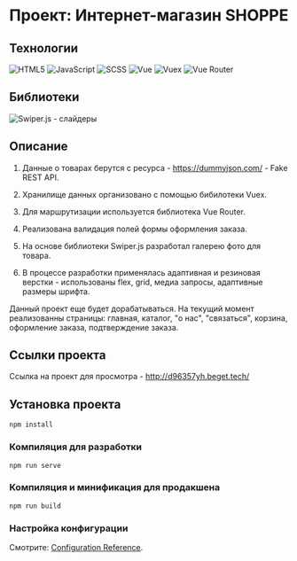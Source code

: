 # Проект: Интернет-магазин SHOPPE

## Технологии
![HTML5](https://img.shields.io/badge/HTML5-E34F26?style=for-the-badge&logo=html5&logoColor=white)
![JavaScript](https://img.shields.io/badge/JavaScript-F7DF1E?style=for-the-badge&logo=JavaScript&logoColor=white)
![SCSS](https://img.shields.io/badge/Sass-CC6699?style=for-the-badge&logo=sass&logoColor=white)
![Vue](https://img.shields.io/badge/Vue.js-35495E?style=for-the-badge&logo=vue.js&logoColor=4FC08D)
![Vuex](https://img.shields.io/badge/Vuex-35495E?style=for-the-badge&logo=vue.js&logoColor=4FC08D)
![Vue Router](https://img.shields.io/badge/Vue_Router-35495E?style=for-the-badge&logo=vue.js&logoColor=4FC08D)

## Библиотеки
![Swiper.js](https://img.shields.io/badge/Swiper.js-35495E?style=for-the-badge) - слайдеры

## Описание
1. Данные о товарах берутся c ресурса - https://dummyjson.com/ - Fake REST API.

2. Хранилище данных организовано с помощью бибилотеки Vuex.

3. Для маршрутизации используется библиотека Vue Router.

4. Реализована валидация полей формы оформления заказа.

5. На основе библиотеки Swiper.js разработал галерею фото для товара.

6. В процессе разработки применялась адаптивная и резиновая верстки - использованы flex, grid, медиа запросы, адаптивные размеры шрифта.

Данный проект еще будет дорабатываться. На текущий момент реализованны страницы: главная, каталог, "о нас", "связаться", корзина, оформление заказа, подтверждение заказа.

## Ссылки проекта
Ссылка на проект для просмотра - http://d96357yh.beget.tech/

## Установка проекта
```
npm install
```

### Компиляция для разработки
```
npm run serve
```

### Компиляция и минификация для продакшена
```
npm run build
```

### Настройка конфигурации
Смотрите: [Configuration Reference](https://cli.vuejs.org/config/).
